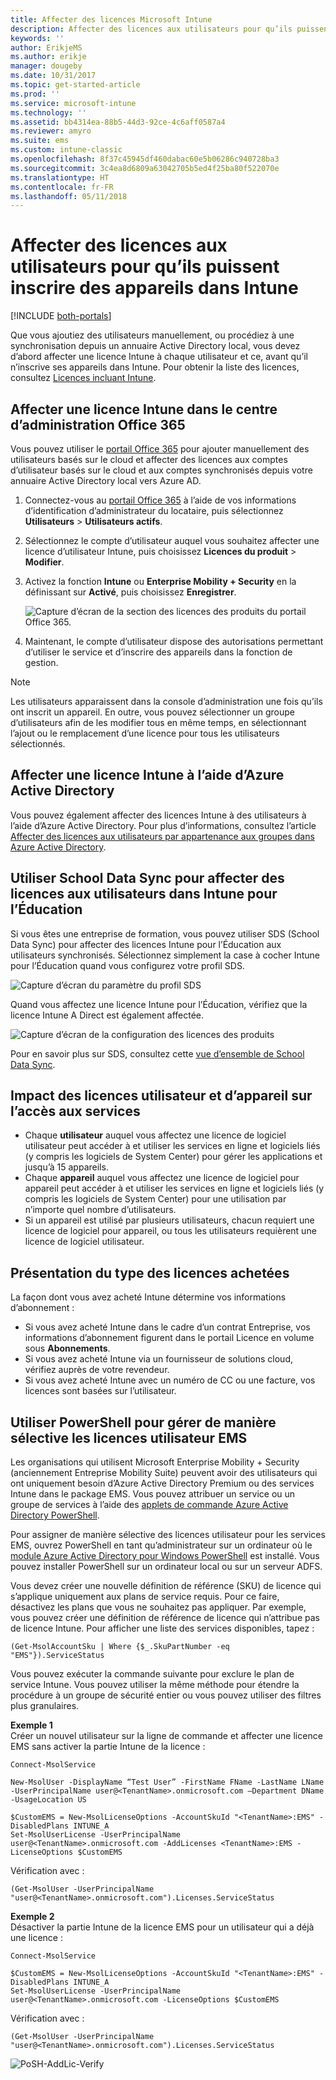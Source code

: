```yaml
---
title: Affecter des licences Microsoft Intune
description: Affecter des licences aux utilisateurs pour qu’ils puissent s’inscrire dans Intune
keywords: ''
author: ErikjeMS
ms.author: erikje
manager: dougeby
ms.date: 10/31/2017
ms.topic: get-started-article
ms.prod: ''
ms.service: microsoft-intune
ms.technology: ''
ms.assetid: bb4314ea-88b5-44d3-92ce-4c6aff0587a4
ms.reviewer: amyro
ms.suite: ems
ms.custom: intune-classic
ms.openlocfilehash: 8f37c45945df460dabac60e5b06286c940728ba3
ms.sourcegitcommit: 3c4ea8d6809a63042705b5ed4f25ba80f522070e
ms.translationtype: HT
ms.contentlocale: fr-FR
ms.lasthandoff: 05/11/2018
---
```

# <a name="assign-licenses-to-users-so-they-can-enroll-devices-in-intune"></a>Affecter des licences aux utilisateurs pour qu’ils puissent inscrire des appareils dans Intune

[!INCLUDE [both-portals](./includes/note-for-both-portals.md)]

Que vous ajoutiez des utilisateurs manuellement, ou procédiez à une synchronisation depuis un annuaire Active Directory local, vous devez d’abord affecter une licence Intune à chaque utilisateur et ce, avant qu’il n’inscrive ses appareils dans Intune. Pour obtenir la liste des licences, consultez [Licences incluant Intune](licenses.md).

## <a name="assign-an-intune-license-in-the-office-365-admin-center"></a>Affecter une licence Intune dans le centre d’administration Office 365

Vous pouvez utiliser le [portail Office 365](http://go.microsoft.com/fwlink/p/?LinkId=698854) pour ajouter manuellement des utilisateurs basés sur le cloud et affecter des licences aux comptes d’utilisateur basés sur le cloud et aux comptes synchronisés depuis votre annuaire Active Directory local vers Azure AD.

1. Connectez-vous au [portail Office 365](http://go.microsoft.com/fwlink/p/?LinkId=698854) à l’aide de vos informations d’identification d’administrateur du locataire, puis sélectionnez **Utilisateurs** > **Utilisateurs actifs**.

2. Sélectionnez le compte d’utilisateur auquel vous souhaitez affecter une licence d’utilisateur Intune, puis choisissez **Licences du produit** > **Modifier**.

3. Activez la fonction **Intune** ou **Enterprise Mobility + Security** en la définissant sur **Activé**, puis choisissez **Enregistrer**.

   ![Capture d’écran de la section des licences des produits du portail Office 365.](./media/office-assign-license.png)

4. Maintenant, le compte d’utilisateur dispose des autorisations permettant d’utiliser le service et d’inscrire des appareils dans la fonction de gestion.

> [!NOTE]
> Les utilisateurs apparaissent dans la console d’administration une fois qu’ils ont inscrit un appareil. En outre, vous pouvez sélectionner un groupe d’utilisateurs afin de les modifier tous en même temps, en sélectionnant l’ajout ou le remplacement d’une licence pour tous les utilisateurs sélectionnés.

## <a name="assign-an-intune-license-by-using-azure-active-directory"></a>Affecter une licence Intune à l’aide d’Azure Active Directory

Vous pouvez également affecter des licences Intune à des utilisateurs à l’aide d’Azure Active Directory. Pour plus d’informations, consultez l’article [Affecter des licences aux utilisateurs par appartenance aux groupes dans Azure Active Directory](https://docs.microsoft.com/en-us/azure/active-directory/active-directory-licensing-group-assignment-azure-portal). 

## <a name="use-school-data-sync-to-assign-licenses-to-users-in-intune-for-education"></a>Utiliser School Data Sync pour affecter des licences aux utilisateurs dans Intune pour l’Éducation
Si vous êtes une entreprise de formation, vous pouvez utiliser SDS (School Data Sync) pour affecter des licences Intune pour l’Éducation aux utilisateurs synchronisés. Sélectionnez simplement la case à cocher Intune pour l’Éducation quand vous configurez votre profil SDS.  

![Capture d’écran du paramètre du profil SDS](./media/i4e-sds-profile-setup-setting.png)

Quand vous affectez une licence Intune pour l’Éducation, vérifiez que la licence Intune A Direct est également affectée.

![Capture d’écran de la configuration des licences des produits](./media/i4e-set-licenses.png)

Pour en savoir plus sur SDS, consultez cette [vue d’ensemble de School Data Sync](https://support.office.com/article/Overview-of-School-Data-Sync-and-Classroom-f3d1147b-4ade-4905-8518-508e729f2e91).

## <a name="how-user-and-device-licenses-affect-access-to-services"></a>Impact des licences utilisateur et d’appareil sur l’accès aux services
* Chaque **utilisateur** auquel vous affectez une licence de logiciel utilisateur peut accéder à et utiliser les services en ligne et logiciels liés (y compris les logiciels de System Center) pour gérer les applications et jusqu’à 15 appareils.
* Chaque **appareil** auquel vous affectez une licence de logiciel pour appareil peut accéder à et utiliser les services en ligne et logiciels liés (y compris les logiciels de System Center) pour une utilisation par n’importe quel nombre d’utilisateurs.
* Si un appareil est utilisé par plusieurs utilisateurs, chacun requiert une licence de logiciel pour appareil, ou tous les utilisateurs requièrent une licence de logiciel utilisateur.

## <a name="understanding-the-type-of-licenses-you-have-purchased"></a>Présentation du type des licences achetées

La façon dont vous avez acheté Intune détermine vos informations d’abonnement :

- Si vous avez acheté Intune dans le cadre d’un contrat Entreprise, vos informations d’abonnement figurent dans le portail Licence en volume sous **Abonnements**.
- Si vous avez acheté Intune via un fournisseur de solutions cloud, vérifiez auprès de votre revendeur.
- Si vous avez acheté Intune avec un numéro de CC ou une facture, vos licences sont basées sur l’utilisateur.




## <a name="use-powershell-to-selectively-manage-ems-user-licenses"></a>Utiliser PowerShell pour gérer de manière sélective les licences utilisateur EMS
Les organisations qui utilisent Microsoft Enterprise Mobility + Security (anciennement Entreprise Mobility Suite) peuvent avoir des utilisateurs qui ont uniquement besoin d’Azure Active Directory Premium ou des services Intune dans le package EMS. Vous pouvez attribuer un service ou un groupe de services à l’aide des [applets de commande Azure Active Directory PowerShell](https://msdn.microsoft.com/library/jj151815.aspx).

Pour assigner de manière sélective des licences utilisateur pour les services EMS, ouvrez PowerShell en tant qu’administrateur sur un ordinateur où le [module Azure Active Directory pour Windows PowerShell](https://msdn.microsoft.com/library/jj151815.aspx#bkmk_installmodule) est installé. Vous pouvez installer PowerShell sur un ordinateur local ou sur un serveur ADFS.

Vous devez créer une nouvelle définition de référence (SKU) de licence qui s’applique uniquement aux plans de service requis. Pour ce faire, désactivez les plans que vous ne souhaitez pas appliquer. Par exemple, vous pouvez créer une définition de référence de licence qui n’attribue pas de licence Intune. Pour afficher une liste des services disponibles, tapez :

    (Get-MsolAccountSku | Where {$_.SkuPartNumber -eq "EMS"}).ServiceStatus

Vous pouvez exécuter la commande suivante pour exclure le plan de service Intune. Vous pouvez utiliser la même méthode pour étendre la procédure à un groupe de sécurité entier ou vous pouvez utiliser des filtres plus granulaires.

**Exemple 1**<br>
Créer un nouvel utilisateur sur la ligne de commande et affecter une licence EMS sans activer la partie Intune de la licence :

    Connect-MsolService

    New-MsolUser -DisplayName “Test User” -FirstName FName -LastName LName -UserPrincipalName user@<TenantName>.onmicrosoft.com –Department DName -UsageLocation US

    $CustomEMS = New-MsolLicenseOptions -AccountSkuId "<TenantName>:EMS" -DisabledPlans INTUNE_A
    Set-MsolUserLicense -UserPrincipalName user@<TenantName>.onmicrosoft.com -AddLicenses <TenantName>:EMS -LicenseOptions $CustomEMS


Vérification avec :

    (Get-MsolUser -UserPrincipalName "user@<TenantName>.onmicrosoft.com").Licenses.ServiceStatus

**Exemple 2**<br>
Désactiver la partie Intune de la licence EMS pour un utilisateur qui a déjà une licence :

    Connect-MsolService

    $CustomEMS = New-MsolLicenseOptions -AccountSkuId "<TenantName>:EMS" -DisabledPlans INTUNE_A
    Set-MsolUserLicense -UserPrincipalName user@<TenantName>.onmicrosoft.com -LicenseOptions $CustomEMS

Vérification avec :

    (Get-MsolUser -UserPrincipalName "user@<TenantName>.onmicrosoft.com").Licenses.ServiceStatus

![PoSH-AddLic-Verify](./media/posh-addlic-verify.png)
